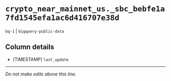 # `crypto_near_mainnet_us._sbc_bebfe1a7fd1545efa1ac6d416707e38d`
`bq-1` | `bigquery-public-data`

## Column details
* [TIMESTAMP] `last_update`

-------------------------------------------------------------------------------
*Do not make edits above this line.*
